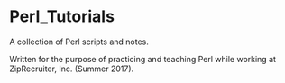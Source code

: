 # Perl_Tutorials
A collection of Perl scripts and notes. 

Written for the purpose of practicing and teaching Perl while working at ZipRecruiter, Inc. (Summer 2017). 
